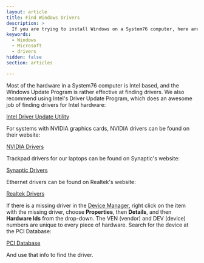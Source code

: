 ```yaml
---
layout: article
title: Find Windows Drivers
description: >
  If you are trying to install Windows on a System76 computer, here are some instructions for locating the drivers.
keywords:
  - Windows
  - Microsoft
  - drivers
hidden: false
section: articles

---
```


Most of the hardware in a System76 computer is Intel based, and the Windows Update Program is rather effective at finding drivers. We also recommend using Intel's Driver Update Program, which does an awesome job of finding drivers for Intel hardware:

[Intel Driver Update Utility](http://www.intel.com/content/www/us/en/support/detect.html)

For systems with NVIDIA graphics cards, NVIDIA drivers can be found on their website:

[NVIDIA Drivers](http://www.nvidia.com/Download/index.aspx)

Trackpad drivers for our laptops can be found on Synaptic's website:

[Synaptic Drivers](http://www.synaptics.com/resources)

Ethernet drivers can be found on Realtek's website:

[Realtek Drivers](http://www.realtek.com.tw/downloads/)

If there is a missing driver in the <u>Device Manager</u>, right click on the item with the missing driver, choose **Properties**, then **Details**, and then **Hardware Ids** from the drop-down.  The VEN (vendor) and DEV (device) numbers are unique to every piece of hardware.  Search for the device at the PCI Database:

[PCI Database](http://pcidatabase.com/)

And use that info to find the driver.
